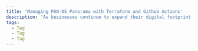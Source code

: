 ```yaml
---
title: 'Managing PAN-OS Panorama with Terraform and Github Actions'
description: 'As businesses continue to expand their digital footprint, it has become increasingly important to ensure that their network infrastructure is secure and well-managed.'
tags:
  - Tag
  - Tag
  - Tag
---
```

